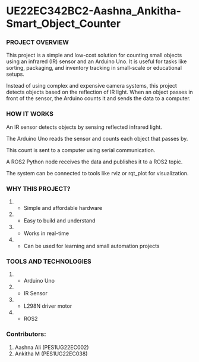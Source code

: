 # UE22EC342BC2-Aashna_Ankitha-Smart_Object_Counter

### PROJECT OVERVIEW

This project is a simple and low-cost solution for counting small objects using an infrared (IR) sensor and an Arduino Uno. It is useful for tasks like sorting, packaging, and inventory tracking in small-scale or educational setups.

Instead of using complex and expensive camera systems, this project detects objects based on the reflection of IR light. When an object passes in front of the sensor, the Arduino counts it and sends the data to a computer.

### HOW IT WORKS

An IR sensor detects objects by sensing reflected infrared light.

The Arduino Uno reads the sensor and counts each object that passes by.

This count is sent to a computer using serial communication.

A ROS2 Python node receives the data and publishes it to a ROS2 topic.

The system can be connected to tools like rviz or rqt_plot for visualization.

### WHY THIS PROJECT?
1. - Simple and affordable hardware
2. - Easy to build and understand
3. - Works in real-time
4.   - Can be used for learning and small automation projects

### TOOLS AND TECHNOLOGIES
1. - Arduino Uno
2. - IR Sensor
3. - L298N driver motor
4. - ROS2

### Contributors:
1. Aashna Ali (PES1UG22EC002)
2. Ankitha M (PES1UG22EC038)
